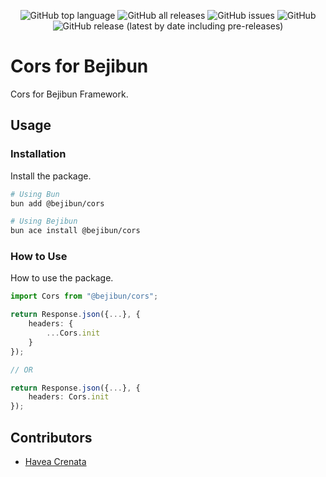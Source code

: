 <div align="center">

![GitHub top language](https://img.shields.io/github/languages/top/crenata/bejibun-cors)
![GitHub all releases](https://img.shields.io/github/downloads/crenata/bejibun-cors/total)
![GitHub issues](https://img.shields.io/github/issues/crenata/bejibun-cors)
![GitHub](https://img.shields.io/github/license/crenata/bejibun-cors)
![GitHub release (latest by date including pre-releases)](https://img.shields.io/github/v/release/crenata/bejibun-cors?display_name=tag&include_prereleases)

</div>

# Cors for Bejibun
Cors for Bejibun Framework.

## Usage

### Installation
Install the package.

```bash
# Using Bun
bun add @bejibun/cors

# Using Bejibun
bun ace install @bejibun/cors
```

### How to Use
How to use the package.

```ts
import Cors from "@bejibun/cors";

return Response.json({...}, {
    headers: {
        ...Cors.init
    }
});

// OR

return Response.json({...}, {
    headers: Cors.init
});
```

## Contributors
- [Havea Crenata](mailto:havea.crenata@gmail.com)